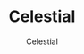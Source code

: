 ---
layout: author
title: "Celestial"
meta: "Owner"
categories: authors
image: /img/logos/author-logo/celestial1.jpg
author: Celestial
comments: true
about: "Im the Alien expert of the Duel Links Meta Discord. That means a lot to me because this is my favorite archetype in Yugioh. Ive been waiting for them since I picked up Duel Links back in February 2017 by watching a Shady Penguinn video. Im 19 years old from New york. I played a fair bit of Yugioh when I was in middle school but didnt play any after until Duel Links. The Alien archetype interests me because ever since I was a kid, I have been intrigued by them in real life. Im planning to to be an astronomer. All in all im a Yugioh nerd. I'll be happy to give any advice on Duel Links or anything in general. Thanks for reading!"  

accomplishments: "Im an 8 times King of Games and I got 1st place in the Meta Weekly 9."  

discord: "Celestial#4770"
---